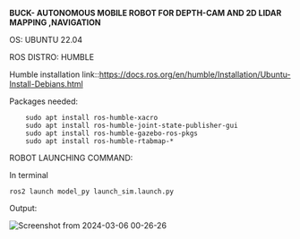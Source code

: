 **BUCK- AUTONOMOUS MOBILE ROBOT FOR DEPTH-CAM AND 2D LIDAR MAPPING ,NAVIGATION**

OS: UBUNTU 22.04

ROS DISTRO: HUMBLE

Humble installation link::https://docs.ros.org/en/humble/Installation/Ubuntu-Install-Debians.html


            
Packages needed:
        
        sudo apt install ros-humble-xacro
        sudo apt install ros-humble-joint-state-publisher-gui
        sudo apt install ros-humble-gazebo-ros-pkgs
        sudo apt install ros-humble-rtabmap-*

ROBOT LAUNCHING COMMAND:

In terminal 

    ros2 launch model_py launch_sim.launch.py                        

Output:

![Screenshot from 2024-03-06 00-26-26](https://github.com/FERBIN12/Buck_ws/assets/126778624/1939c9e0-03e7-4af8-9f30-15ef3a2a3bae)
